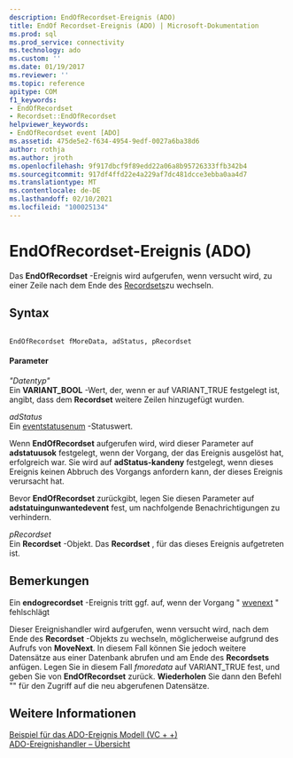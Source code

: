 ```yaml
---
description: EndOfRecordset-Ereignis (ADO)
title: EndOf Recordset-Ereignis (ADO) | Microsoft-Dokumentation
ms.prod: sql
ms.prod_service: connectivity
ms.technology: ado
ms.custom: ''
ms.date: 01/19/2017
ms.reviewer: ''
ms.topic: reference
apitype: COM
f1_keywords:
- EndOfRecordset
- Recordset::EndOfRecordset
helpviewer_keywords:
- EndOfRecordset event [ADO]
ms.assetid: 475de5e2-f634-4954-9edf-0027a6ba38d6
author: rothja
ms.author: jroth
ms.openlocfilehash: 9f917dbcf9f89edd22a06a8b95726333ffb342b4
ms.sourcegitcommit: 917df4ffd22e4a229af7dc481dcce3ebba0aa4d7
ms.translationtype: MT
ms.contentlocale: de-DE
ms.lasthandoff: 02/10/2021
ms.locfileid: "100025134"
---
```

# <a name="endofrecordset-event-ado"></a>EndOfRecordset-Ereignis (ADO)
Das **EndOfRecordset** -Ereignis wird aufgerufen, wenn versucht wird, zu einer Zeile nach dem Ende des [Recordsets](../../../ado/reference/ado-api/recordset-object-ado.md)zu wechseln.  
  
## <a name="syntax"></a>Syntax  
  
```  
  
EndOfRecordset fMoreData, adStatus, pRecordset  
```  
  
#### <a name="parameters"></a>Parameter  
 *"Datentyp"*  
 Ein **VARIANT_BOOL** -Wert, der, wenn er auf VARIANT_TRUE festgelegt ist, angibt, dass dem **Recordset** weitere Zeilen hinzugefügt wurden.  
  
 *adStatus*  
 Ein [eventstatusenum](../../../ado/reference/ado-api/eventstatusenum.md) -Statuswert.  
  
 Wenn **EndOfRecordset** aufgerufen wird, wird dieser Parameter auf **adstatuusok** festgelegt, wenn der Vorgang, der das Ereignis ausgelöst hat, erfolgreich war. Sie wird auf **adStatus-kandeny** festgelegt, wenn dieses Ereignis keinen Abbruch des Vorgangs anfordern kann, der dieses Ereignis verursacht hat.  
  
 Bevor **EndOfRecordset** zurückgibt, legen Sie diesen Parameter auf **adstatuingunwantedevent** fest, um nachfolgende Benachrichtigungen zu verhindern.  
  
 *pRecordset*  
 Ein **Recordset** -Objekt. Das **Recordset** , für das dieses Ereignis aufgetreten ist.  
  
## <a name="remarks"></a>Bemerkungen  
 Ein **endogrecordset** -Ereignis tritt ggf. auf, wenn der Vorgang " [wvenext](../../../ado/reference/ado-api/movefirst-movelast-movenext-and-moveprevious-methods-ado.md) " fehlschlägt  
  
 Dieser Ereignishandler wird aufgerufen, wenn versucht wird, nach dem Ende des **Recordset** -Objekts zu wechseln, möglicherweise aufgrund des Aufrufs von **MoveNext**. In diesem Fall können Sie jedoch weitere Datensätze aus einer Datenbank abrufen und am Ende des **Recordsets** anfügen. Legen Sie in diesem Fall *fmoredata* auf VARIANT_TRUE fest, und geben Sie von **EndOfRecordset** zurück. **Wiederholen** Sie dann den Befehl "" für den Zugriff auf die neu abgerufenen Datensätze.  
  
## <a name="see-also"></a>Weitere Informationen  
 [Beispiel für das ADO-Ereignis Modell (VC + +)](../../../ado/reference/ado-api/ado-events-model-example-vc.md)   
 [ADO-Ereignishandler – Übersicht](../../../ado/guide/data/ado-event-handler-summary.md)

